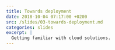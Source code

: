 ```yaml
---
title: Towards deployment
date: 2018-10-04 07:17:00 +0200
src: /slides/03-towards-deployment.md
categories: slides
excerpt: |
  Getting familiar with cloud solutions.
---
```

